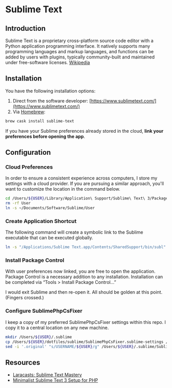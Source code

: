 # Sublime Text

## Introduction

Sublime Text is a proprietary cross-platform source code editor with a Python application programming interface. It natively supports many programming languages and markup languages, and functions can be added by users with plugins, typically community-built and maintained under free-software licenses. [Wikipedia](https://en.wikipedia.org/wiki/Sublime_Text)

## Installation

You have the following installation options:

1. Direct from the software developer: [https://www.sublimetext.com/](https://www.sublimetext.com/)
1. Via [Homebrew](https://brew.sh):

```bash
brew cask install sublime-text
```

If you have your Sublime preferences already stored in the cloud, **link your preferences before opening the app**.

## Configuration

### Cloud Preferences

In order to ensure a consistent experience across computers, I store my settings with a cloud provider. If you are pursuing a similar approach, you'll want to customize the location in the command below.

```bash
cd /Users/${USER}/Library/Application\ Support/Sublime\ Text\ 3/Packages/
rm -rf User
ln -s ~/Documents/Software/Sublime/User
```

### Create Application Shortcut

The following command will create a symbolic link to the Sublime executable that can be executed globally.

```bash
ln -s "/Applications/Sublime Text.app/Contents/SharedSupport/bin/subl" /usr/local/bin/subl
```

### Install Package Control

With user preferences now linked, you are free to open the application. Package Control is a necessary addition to any installation. Installation can be completed via “Tools > Install Package Control...”

I would exit Sublime and then re-open it. All should be golden at this point. (Fingers crossed.)

### Configure SublimePhpCsFixer

I keep a copy of my preferred SublimePhpCsFixer settings within this repo. I copy it to a central location on any new machine.

```bash
mkdir /Users/${USER}/.sublime
cp /Users/${USER}/dotfiles/sublime/SublimePhpCsFixer.sublime-settings /Users/${USER}/.sublime
sed -i '.original' "s/USERNAME/${USER}/g" /Users/${USER}/.sublime/SublimePhpCsFixer.sublime-settings
```

## Resources

* [Laracasts: Sublime Text Mastery](https://laracasts.com/series/sublime-text-mastery)
* [Minimalist Sublime Text 3 Setup for PHP](https://laravel-news.com/minimalist-sublime-text-3-setup-for-php)
